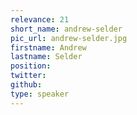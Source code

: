 ```yaml
---
relevance: 21
short_name: andrew-selder
pic_url: andrew-selder.jpg
firstname: Andrew
lastname: Selder
position:
twitter:
github:
type: speaker
---
```


<p>
</p>
